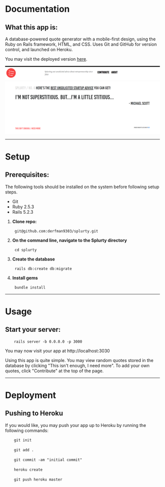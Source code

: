# Documentation

## What this app is:

A database-powered quote generator with a mobile-first design, using the Ruby on Rails framework, HTML, and CSS. Uses Git and GitHub for version control, and launched on Heroku.

You may visit the deployed version [here](https://splurty-frederichodges.herokuapp.com/).

![Splurty app screenshot](app/assets/images/splurty.PNG "Splurty app screenshot")

***
# Setup

## Prerequisites:
 
 The following tools should be installed on the system before following setup steps.
 
  - Git
  - Ruby 2.5.3
  - Rails 5.2.3
  
1. **Clone repo:**
       
        git@github.com:derfman9303/splurty.git
        
2. **On the command line, navigate to the Splurty directory**
        
        cd splurty

3. **Create the database**
        
        rails db:create db:migrate
        
4. **Install gems**
        
        bundle install

***
# Usage

## Start your server:

        rails server -b 0.0.0.0 -p 3000

You may now visit your app at http://localhost:3030

Using this app is quite simple. You may view random quotes stored in the database by clicking "This isn't enough, I need more". To add your own quotes, click "Contribute" at the top of the page.

***
# Deployment

## Pushing to Heroku

If you would like, you may push your app up to Heroku by running the following commands:

        git init
        
        git add .
        
        git commit -am "initial commit"
        
        heroku create
        
        git push heroku master
 

